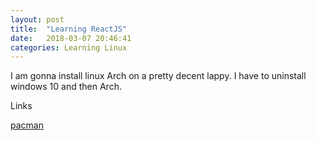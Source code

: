 ```yaml
---
layout: post
title:  "Learning ReactJS"
date:   2018-03-07 20:46:41
categories: Learning Linux
---
```


I am gonna install linux Arch on a pretty decent lappy.
I have to uninstall windows 10 and then Arch.

Links

[pacman](https://wiki.archlinux.org/index.php/pacman)

